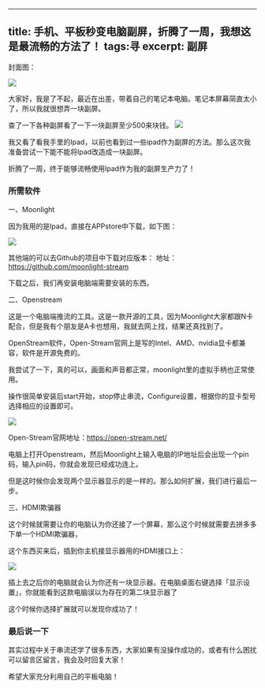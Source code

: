 ---
title: 手机、平板秒变电脑副屏，折腾了一周，我想这是最流畅的方法了！
tags:寻
excerpt: 副屏
------
封面图：


![](https://files.mdnice.com/user/26505/e8aef3f7-ed0e-4fbf-aa68-338298aa4895.png)


大家好，我是了不起，最近在出差，带着自己的笔记本电脑。笔记本屏幕简直太小了，所以我就很想弄一块副屏。



查了一下各种副屏看了一下一块副屏至少500来块钱。
![](https://files.mdnice.com/user/26505/9cca139f-1ac8-49bb-9cec-250e577ccf6d.png)

我又看了看我手里的Ipad，以前也看到过一些ipad作为副屏的方法。那么这次我准备尝试一下能不能将Ipad改造成一块副屏。

折腾了一周，终于能够流畅使用Ipad作为我的副屏生产力了！

### 所需软件

一、Moonlight

因为我用的是Ipad，直接在APPstore中下载，如下图：

![](https://files.mdnice.com/user/26505/5130b902-bef1-4eb5-a468-2d9a85e5ccbf.png)

其他端的可以去Github的项目中下载对应版本：
地址：https://github.com/moonlight-stream

下载之后，我们再安装电脑端需要安装的东西。


二、Openstream

这是一个电脑端推流的工具。这是一款开源的工具，因为Moonlight大家都跟N卡配合，但是我有个朋友是A卡也想用，我就去网上找，结果还真找到了。

OpenStream软件，Open-Stream官网上是写的Intel、AMD、nvidia显卡都兼容，软件是开源免费的。

我尝试了一下，真的可以，画面和声音都正常，moonlight里的虚拟手柄也正常使用。

操作很简单安装后start开始，stop停止串流，Configure设置，根据你的显卡型号选择相应的设置即可。

![](https://files.mdnice.com/user/26505/4727c26b-34f3-4407-91b2-6d106921e480.png)

Open-Stream官网地址：https://open-stream.net/

电脑上打开Openstream，然后Moonlight上输入电脑的IP地址后会出现一个pin码，输入pin码，你就会发现已经成功连上。

但是这时候你会发现两个显示器显示的是一样的。那么如何扩展，我们进行最后一步。

三、HDMI欺骗器

这个时候就需要让你的电脑认为你还接了一个屏幕，那么这个时候就需要去拼多多下单一个HDMI欺骗器，

这个东西买来后，插到你主机接显示器用的HDMI接口上：

![](https://files.mdnice.com/user/26505/1bada87e-2ed5-4872-8d90-33e8b231b733.png)

插上去之后你的电脑就会认为你还有一块显示器。在电脑桌面右键选择「显示设置」，你就能看到这款电脑误以为存在的第二块显示器了

这个时候你选择扩展就可以发现你成功了！

### 最后说一下

其实过程中关于串流还学了很多东西，大家如果有没操作成功的，或者有什么困扰可以留言区留言，我会及时回复大家！

希望大家充分利用自己的平板电脑！



